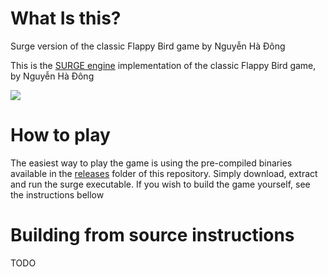 # What Is this?
Surge version of the classic Flappy Bird game by Nguyễn Hà Đông

This is the [SURGE engine](https://github.com/lucass-carneiro/SURGE) implementation of the classic Flappy Bird game, by Nguyễn Hà Đông

![](demo.gif)

# How to play

The easiest way to play the game is using the pre-compiled binaries available in the [releases](https://github.com/lucass-carneiro/SURGE-FlappyBird/tree/main/releases) folder of this repository. Simply download, extract and run the surge executable. If you wish to build the game yourself, see the instructions bellow

# Building from source instructions

TODO